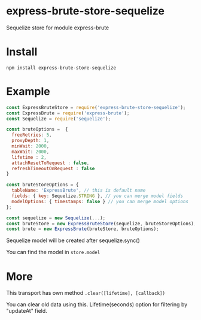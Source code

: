 # express-brute-store-sequelize
Sequelize store for module express-brute

# Install 
`npm install express-brute-store-sequelize`

# Example

```js
const ExpressBruteStore = require('express-brute-store-sequelize');
const ExpressBrute = require('express-brute');
const Sequelize = require('sequelize');

const bruteOptions =  {
  freeRetries: 5,
  proxyDepth: 1,
  minWait: 2000, 
  maxWait: 2000, 
  lifetime : 2,     
  attachResetToRequest : false,
  refreshTimeoutOnRequest : false
}

const bruteStoreOptions = {
  tableName: 'ExpressBrute', // this is default name
  fields: { key: Sequelize.STRING }, // you can merge model fields
  modelOptions: { timestamps: false } // you can merge model options
};

const sequelize = new Sequelize(...);
const bruteStore = new ExpressBruteStore(sequelize, bruteStoreOptions);
const brute = new ExpressBrute(bruteStore, bruteOptions);
```

Sequelize model will be created after sequelize.sync() 

You can find the model in `store.model`

# More
This transport has own method `.clear([lifetime], [callback])`

You can clear old data using this. Lifetime(seconds) option for filtering by "updateAt" field.
